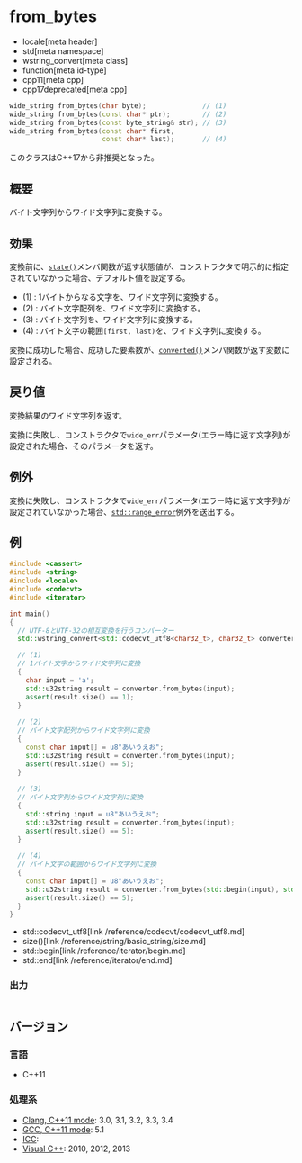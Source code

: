 # from_bytes
* locale[meta header]
* std[meta namespace]
* wstring_convert[meta class]
* function[meta id-type]
* cpp11[meta cpp]
* cpp17deprecated[meta cpp]

```cpp
wide_string from_bytes(char byte);              // (1)
wide_string from_bytes(const char* ptr);        // (2)
wide_string from_bytes(const byte_string& str); // (3)
wide_string from_bytes(const char* first,
                       const char* last);       // (4)
```

このクラスはC++17から非推奨となった。

## 概要
バイト文字列からワイド文字列に変換する。


## 効果
変換前に、[`state()`](state.md)メンバ関数が返す状態値が、コンストラクタで明示的に指定されていなかった場合、デフォルト値を設定する。

- (1) : 1バイトからなる文字を、ワイド文字列に変換する。
- (2) : バイト文字配列を、ワイド文字列に変換する。
- (3) : バイト文字列を、ワイド文字列に変換する。
- (4) : バイト文字の範囲`[first, last)`を、ワイド文字列に変換する。

変換に成功した場合、成功した要素数が、[`converted()`](converted.md)メンバ関数が返す変数に設定される。



## 戻り値
変換結果のワイド文字列を返す。

変換に失敗し、コンストラクタで`wide_err`パラメータ(エラー時に返す文字列)が設定された場合、そのパラメータを返す。


## 例外
変換に失敗し、コンストラクタで`wide_err`パラメータ(エラー時に返す文字列)が設定されていなかった場合、[`std::range_error`](/reference/stdexcept.md)例外を送出する。


## 例
```cpp example
#include <cassert>
#include <string>
#include <locale>
#include <codecvt>
#include <iterator>

int main()
{
  // UTF-8とUTF-32の相互変換を行うコンバーター
  std::wstring_convert<std::codecvt_utf8<char32_t>, char32_t> converter;

  // (1)
  // 1バイト文字からワイド文字列に変換
  {
    char input = 'a';
    std::u32string result = converter.from_bytes(input);
    assert(result.size() == 1);
  }
    
  // (2)
  // バイト文字配列からワイド文字列に変換
  {
    const char input[] = u8"あいうえお";
    std::u32string result = converter.from_bytes(input);
    assert(result.size() == 5);
  }
    
  // (3)
  // バイト文字列からワイド文字列に変換
  {
    std::string input = u8"あいうえお";
    std::u32string result = converter.from_bytes(input);
    assert(result.size() == 5);
  }
    
  // (4)
  // バイト文字の範囲からワイド文字列に変換
  {
    const char input[] = u8"あいうえお";
    std::u32string result = converter.from_bytes(std::begin(input), std::end(input) - 1);
    assert(result.size() == 5);
  }
}
```
* std::codecvt_utf8[link /reference/codecvt/codecvt_utf8.md]
* size()[link /reference/string/basic_string/size.md]
* std::begin[link /reference/iterator/begin.md]
* std::end[link /reference/iterator/end.md]

### 出力
```
```


## バージョン
### 言語
- C++11

### 処理系
- [Clang, C++11 mode](/implementation.md#clang): 3.0, 3.1, 3.2, 3.3, 3.4
- [GCC, C++11 mode](/implementation.md#gcc): 5.1
- [ICC](/implementation.md#icc):
- [Visual C++](/implementation.md#visual_cpp): 2010, 2012, 2013


